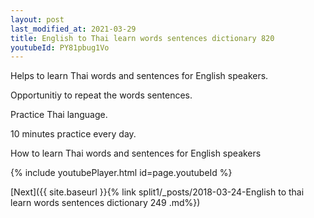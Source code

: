 ```yaml
---
layout: post
last_modified_at: 2021-03-29
title: English to Thai learn words sentences dictionary 820 
youtubeId: PY81pbug1Vo
---
```

 
 
Helps to learn Thai words and sentences for English speakers.

Opportunitiy to repeat the words sentences. 

Practice Thai language. 
 
10 minutes practice every day. 
 
How to learn Thai words and sentences for English speakers 
 
{% include youtubePlayer.html id=page.youtubeId %}
 
 
[Next]({{ site.baseurl }}{% link  split1/_posts/2018-03-24-English to thai learn words sentences dictionary 249 .md%})
 
